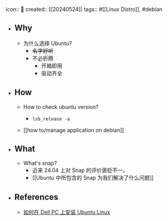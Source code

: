 icon:: 🐧
created:: [[20240524]]
tags:: #[[Linux Distro]], #debian

- ## Why
  - 为什么选择 Ubuntu?
    - ~~名字好听~~
    - 不必折腾
      - 开箱即用
      - 驱动齐全
- ## How
  - How to check ubuntu version?
    - ```shell
      lsb_release -a
      ```
  - [[how to/manage application on debian]]
- ## What
  - What's snap?
    - 近来 24.04 上对 Snap 的评价褒贬不一。
    - [[Ubuntu 中所包含的 Snap 为我们解决了什么问题]]
- ## References
  - [如何在 Dell PC 上安装 Ubuntu Linux](https://www.dell.com/support/kbdoc/zh-cn/000131655/%E5%A6%82%E4%BD%95%E5%9C%A8-dell-pc-%E4%B8%8A%E5%AE%89%E8%A3%85-ubuntu-linux)